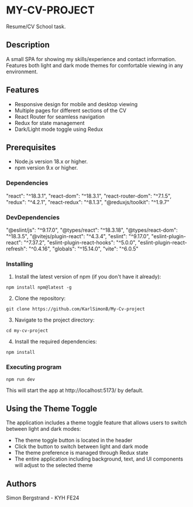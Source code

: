 # MY-CV-PROJECT

Resume/CV School task.

## Description

A small SPA for showing my skills/experience and contact information. Features both light and dark mode themes for comfortable viewing in any environment.

## Features

- Responsive design for mobile and desktop viewing
- Multiple pages for different sections of the CV
- React Router for seamless navigation
- Redux for state management
- Dark/Light mode toggle using Redux

## Prerequisites
- Node.js version 18.x or higher.
- npm version 9.x or higher.

### Dependencies

"react": "^18.3.1",
"react-dom": "^18.3.1",
"react-router-dom": "^7.1.5",
"redux": "^4.2.1",
"react-redux": "^8.1.3",
"@reduxjs/toolkit": "^1.9.7"

### DevDependencies

"@eslint/js": "^9.17.0",
"@types/react": "^18.3.18",
"@types/react-dom": "^18.3.5",
"@vitejs/plugin-react": "^4.3.4",
"eslint": "^9.17.0",
"eslint-plugin-react": "^7.37.2",
"eslint-plugin-react-hooks": "^5.0.0",
"eslint-plugin-react-refresh": "^0.4.16",
"globals": "^15.14.0",
"vite": "^6.0.5"

### Installing

1. Install the latest version of npm (if you don't have it already):

```
npm install npm@latest -g
```

2. Clone the repository:

```
git clone https://github.com/KarlSimonB/My-Cv-project
```

3. Navigate to the project directory:

```
cd my-cv-project
```

4. Install the required dependencies:

```
npm install
```

### Executing program

```
npm run dev
```
This will start the app at http://localhost:5173/ by default. 

## Using the Theme Toggle

The application includes a theme toggle feature that allows users to switch between light and dark modes:

- The theme toggle button is located in the header
- Click the button to switch between light and dark mode
- The theme preference is managed through Redux state
- The entire application including background, text, and UI components will adjust to the selected theme

## Authors

Simon Bergstrand -  KYH FE24

